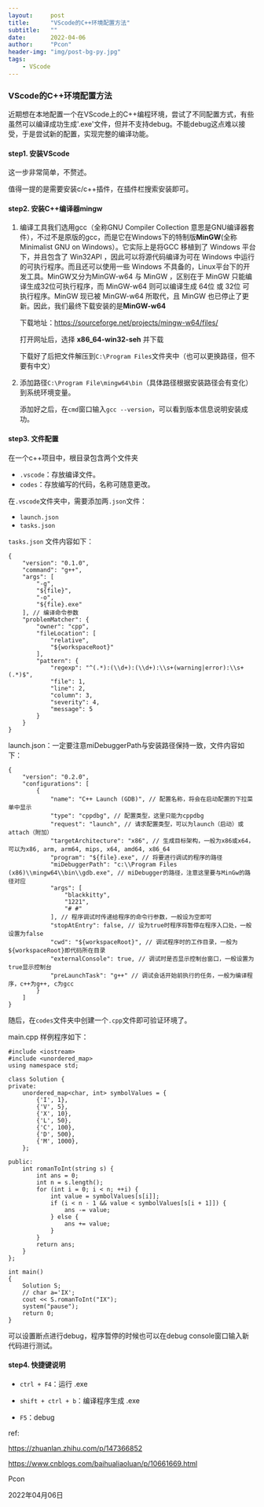 ```yaml
---
layout:     post
title:      "VScode的C++环境配置方法"
subtitle:   ""
date:       2022-04-06
author:     "Pcon"
header-img: "img/post-bg-py.jpg"
tags:
    - VScode
---
```


### VScode的C++环境配置方法

近期想在本地配置一个在VScode上的C++编程环境，尝试了不同配置方式，有些虽然可以编译成功生成'.exe'文件，但并不支持debug。不能debug这点难以接受，于是尝试新的配置，实现完整的编译功能。

#### step1. 安装VScode

这一步非常简单，不赘述。

 值得一提的是需要安装c/c++插件，在插件栏搜索安装即可。

#### step2. 安装C++编译器mingw

1. 编译工具我们选用gcc（全称GNU Compiler Collection 意思是GNU编译器套件），不过不是原版的gcc，而是它在Windows下的特制版**MinGW**(全称Minimalist GNU on Windows）。它实际上是将GCC 移植到了 Windows 平台下，并且包含了 Win32API ，因此可以将源代码编译为可在 Windows 中运行的可执行程序。而且还可以使用一些 Windows 不具备的，Linux平台下的开发工具。MinGW又分为MinGW-w64 与 MinGW ，区别在于 MinGW 只能编译生成32位可执行程序，而 MinGW-w64 则可以编译生成 64位 或 32位 可执行程序。MinGW 现已被 MinGW-w64 所取代，且 MinGW 也已停止了更新。因此，我们最终下载安装的是**MinGW-w64**

   下载地址：https://sourceforge.net/projects/mingw-w64/files/

   打开网址后，选择 **x86_64-win32-seh** 并下载

   下载好了后把文件解压到`C:\Program Files`文件夹中（也可以更换路径，但不要有中文）

2. 添加路径`C:\Program File\mingw64\bin`（具体路径根据安装路径会有变化）到系统环境变量。

   添加好之后，在`cmd`窗口输入`gcc --version`，可以看到版本信息说明安装成功。

#### step3. 文件配置

在一个c++项目中，根目录包含两个文件夹

- `.vscode`：存放编译文件。
- `codes`：存放编写的代码，名称可随意更改。

在`.vscode`文件夹中，需要添加两`.json`文件：

- `launch.json`
- `tasks.json`

`tasks.json` 文件内容如下：

```
{
    "version": "0.1.0",
    "command": "g++",
    "args": [
        "-g",
        "${file}",
        "-o",
        "${file}.exe"
    ], // 编译命令参数
    "problemMatcher": {
        "owner": "cpp",
        "fileLocation": [
            "relative",
            "${workspaceRoot}"
        ],
        "pattern": {
            "regexp": "^(.*):(\\d+):(\\d+):\\s+(warning|error):\\s+(.*)$",
            "file": 1,
            "line": 2,
            "column": 3,
            "severity": 4,
            "message": 5
        }
    }
}
```

launch.json：一定要注意miDebuggerPath与安装路径保持一致，文件内容如下：

```
{
    "version": "0.2.0",
    "configurations": [
        {
            "name": "C++ Launch (GDB)", // 配置名称，将会在启动配置的下拉菜单中显示
            "type": "cppdbg", // 配置类型，这里只能为cppdbg
            "request": "launch", // 请求配置类型，可以为launch（启动）或attach（附加）
            "targetArchitecture": "x86", // 生成目标架构，一般为x86或x64，可以为x86, arm, arm64, mips, x64, amd64, x86_64
            "program": "${file}.exe", // 将要进行调试的程序的路径
            "miDebuggerPath": "c:\\Program Files (x86)\\mingw64\\bin\\gdb.exe", // miDebugger的路径，注意这里要与MinGw的路径对应
            "args": [
                "blackkitty",
                "1221",
                "# #"
            ], // 程序调试时传递给程序的命令行参数，一般设为空即可
            "stopAtEntry": false, // 设为true时程序将暂停在程序入口处，一般设置为false
            "cwd": "${workspaceRoot}", // 调试程序时的工作目录，一般为${workspaceRoot}即代码所在目录
            "externalConsole": true, // 调试时是否显示控制台窗口，一般设置为true显示控制台
            "preLaunchTask": "g++" // 调试会话开始前执行的任务，一般为编译程序，c++为g++, c为gcc
        }
    ]
}
```

随后，在`codes`文件夹中创建一个`.cpp`文件即可验证环境了。

main.cpp 样例程序如下：

```
#include <iostream>
#include <unordered_map>
using namespace std;

class Solution {
private:
    unordered_map<char, int> symbolValues = {
        {'I', 1},
        {'V', 5},
        {'X', 10},
        {'L', 50},
        {'C', 100},
        {'D', 500},
        {'M', 1000},
    };

public:
    int romanToInt(string s) {
        int ans = 0;
        int n = s.length();
        for (int i = 0; i < n; ++i) {
            int value = symbolValues[s[i]];
            if (i < n - 1 && value < symbolValues[s[i + 1]]) {
                ans -= value;
            } else {
                ans += value;
            }
        }
        return ans;
    }
};

int main()
{
    Solution S; 
    // char a='IX';
    cout << S.romanToInt("IX");
    system("pause");
    return 0;
}

```

可以设置断点进行debug，程序暂停的时候也可以在debug console窗口输入新代码进行测试。

#### step4. 快捷键说明

- `ctrl + F4`：运行 .exe

- `shift + ctrl + b`：编译程序生成 .exe
- `F5`：debug





ref:

https://zhuanlan.zhihu.com/p/147366852

https://www.cnblogs.com/baihualiaoluan/p/10661669.html



Pcon

2022年04月06日
